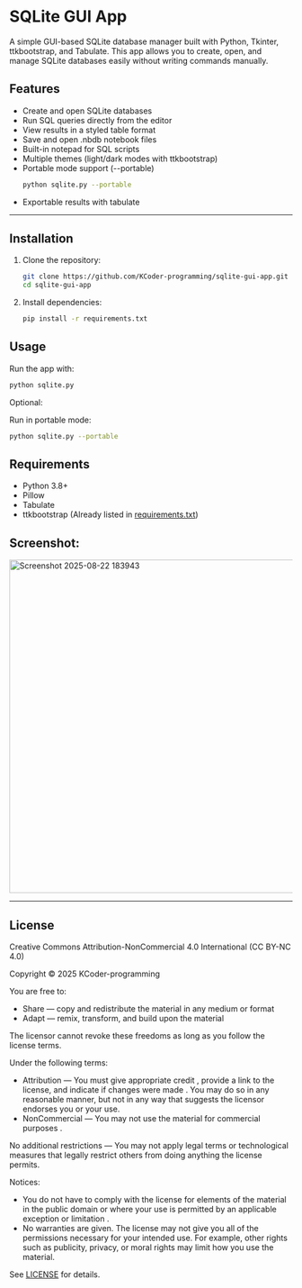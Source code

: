 # SQLite GUI App
A simple GUI-based SQLite database manager built with Python, Tkinter, ttkbootstrap, and Tabulate.
This app allows you to create, open, and manage SQLite databases easily without writing commands manually.

## Features
- Create and open SQLite databases
- Run SQL queries directly from the editor
- View results in a styled table format
- Save and open .nbdb notebook files
- Built-in notepad for SQL scripts
- Multiple themes (light/dark modes with ttkbootstrap)
- Portable mode support (--portable)
  ```bash
  python sqlite.py --portable
  ```
- Exportable results with tabulate

---

## Installation
1. Clone the repository:
   ```bash
   git clone https://github.com/KCoder-programming/sqlite-gui-app.git
   cd sqlite-gui-app
   ```

2. Install dependencies:
   ```bash
   pip install -r requirements.txt
   ```

## Usage
Run the app with:
```bash
python sqlite.py
```

Optional:

Run in portable mode:
```bash
python sqlite.py --portable
```

## Requirements
- Python 3.8+
- Pillow
- Tabulate
- ttkbootstrap
(Already listed in [requirements.txt](https://github.com/KCoder-programming/sqlite-gui-app/blob/main/requirements.txt))

## Screenshot:
<img width="952" height="592" alt="Screenshot 2025-08-22 183943" src="https://github.com/user-attachments/assets/55325f74-434b-40a2-bf96-72ba7b115aa0" />

---

## License
Creative Commons Attribution-NonCommercial 4.0 International (CC BY-NC 4.0)

Copyright © 2025 KCoder-programming

You are free to:
- Share — copy and redistribute the material in any medium or format
- Adapt — remix, transform, and build upon the material

The licensor cannot revoke these freedoms as long as you follow the license terms.

Under the following terms:
- Attribution — You must give appropriate credit , provide a link to the license, and indicate if changes were made . You may do so in any reasonable manner, but not in any way that suggests the licensor endorses you or your use.
- NonCommercial — You may not use the material for commercial purposes .

No additional restrictions — You may not apply legal terms or technological measures that legally restrict others from doing anything the license permits.

Notices:
- You do not have to comply with the license for elements of the material in the public domain or where your use is permitted by an applicable exception or limitation .
- No warranties are given. The license may not give you all of the permissions necessary for your intended use. For example, other rights such as publicity, privacy, or moral rights may limit how you use the material.

See [LICENSE](https://github.com/KCoder-programming/sqlite-gui-app/blob/main/LICENSE.txt) for details.
